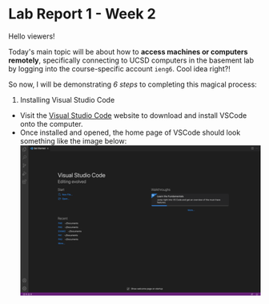 # Lab Report 1 - Week 2

Hello viewers!

Today's main topic will be about how to **access machines or computers remotely**, specifically connecting to UCSD computers in the basement lab by logging into the course-specific account `ieng6`. Cool idea right?!

So now, I will be demonstrating *6 steps* to completing this magical process:

1. Installing Visual Studio Code
- Visit the [Visual Studio Code](https://code.visualstudio.com/) website to download and install VSCode onto the computer. 
- Once installed and opened, the home page of VSCode should look something like the image below:
![Lab Report](labReport.png)
